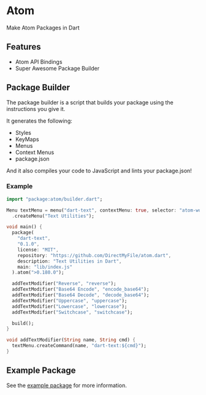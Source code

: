 # Atom

Make Atom Packages in Dart

## Features

- Atom API Bindings
- Super Awesome Package Builder

## Package Builder

The package builder is a script that builds your package using the instructions you give it.

It generates the following:

- Styles
- KeyMaps
- Menus
- Context Menus
- package.json

And it also compiles your code to JavaScript and lints your package.json!

### Example

```dart
import "package:atom/builder.dart";

Menu textMenu = menu("dart-text", contextMenu: true, selector: "atom-workspace")
  .createMenu("Text Utilities");

void main() {
  package(
    "dart-text",
    "0.1.0",
    license: "MIT",
    repository: "https://github.com/DirectMyFile/atom.dart",
    description: "Text Utilities in Dart",
    main: "lib/index.js"
  ).atom(">0.180.0");

  addTextModifier("Reverse", "reverse");
  addTextModifier("Base64 Encode", "encode_base64");
  addTextModifier("Base64 Decode", "decode_base64");
  addTextModifier("Uppercase", "uppercase");
  addTextModifier("Lowercase", "lowercase");
  addTextModifier("Switchcase", "switchcase");

  build();
}

void addTextModifier(String name, String cmd) {
  textMenu.createCommand(name, "dart-text:${cmd}");
}
```

## Example Package

See the [example package](https://github.com/DirectMyFile/atom.dart/tree/master/example) for more information.

